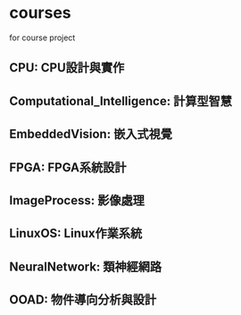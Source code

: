 # courses
for course project

## CPU: CPU設計與實作
## Computational_Intelligence: 計算型智慧
## EmbeddedVision: 嵌入式視覺
## FPGA: FPGA系統設計
## ImageProcess: 影像處理
## LinuxOS: Linux作業系統
## NeuralNetwork: 類神經網路
## OOAD: 物件導向分析與設計
